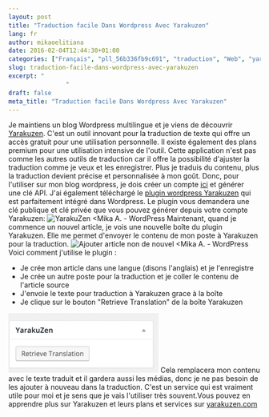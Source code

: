 ```yaml
---
layout: post
title: "Traduction facile Dans Wordpress Avec Yarakuzen"
lang: fr
author: mikaoelitiana
date: 2016-02-04T12:44:30+01:00
categories: ["Français", "pll_56b336fb9c691", "traduction", "Web", "yarakuzen"]
slug: traduction-facile-dans-wordpress-avec-yarakuzen
excerpt: "
				"
draft: false
meta_title: "Traduction facile Dans Wordpress Avec Yarakuzen"
---
```


Je maintiens un blog Wordpress multilingue et je viens de découvrir [Yarakuzen](https://www.yarakuzen.com). C'est un outil innovant pour la traduction de texte qui offre un accès gratuit pour une utilisation personnelle. Il existe également des plans premium pour une utilisation intensive de l'outil. Cette application n'est pas comme les autres outils de traduction car il offre la possibilité d'ajuster la traduction comme je veux et les enregistrer. Plus je traduis du contenu, plus la traduction devient précise et personnalisée à mon goût. Donc, pour l'utiliser sur mon blog wordpress, je dois créer un compte [ici](https://app.yarakuzen.com/wordpress) et générer une clé API. J'ai également téléchargé le [plugin wordpress Yarakuzen](https://wordpress.org/plugins/yarakuzen/) qui est parfaitement intégré dans Wordpress. Le plugin vous demandera une clé publique et clé privée que vous pouvez générer depuis votre compte Yarakuzen: ![YarakuZen <Mika A. - WordPress](./YarakuZen-‹-Mika-A.-—-WordPress-1-300x188.png) Maintenant, quand je commence un nouvel article, je vois une nouvelle boîte du plugin Yarakuzen. Elle me permet d'envoyer le contenu de mon poste à Yarakuzen pour la traduction. ![Ajouter article non de nouvel <Mika A. - WordPress](./Ajouter-un-nouvel-article-‹-Mika-A.-—-WordPress-1-300x234.png) Voici comment j'utilise le plugin :

*   Je crée mon article dans une langue (disons l'anglais) et je l'enregistre
*   Je crée un autre poste pour la traduction et je coller le contenu de l'article source
*   J'envoie le texte pour traduction à Yarakuzen grace à la boîte
*   Je clique sur le bouton "Retrieve Translation" de la boîte Yarakuzen

![récupérer](./retrieve-1-300x119.png) Cela remplacera mon contenu avec le texte traduit et il gardera aussi les médias, donc je ne pas besoin de les ajouter à nouveau dans la traduction. C'est un service qui est vraiment utile pour moi et je sens que je vais l'utiliser très souvent.Vous pouvez en apprendre plus sur Yarakuzen et leurs plans et services sur [yarakuzen.com](http://yarakuzen.com)
